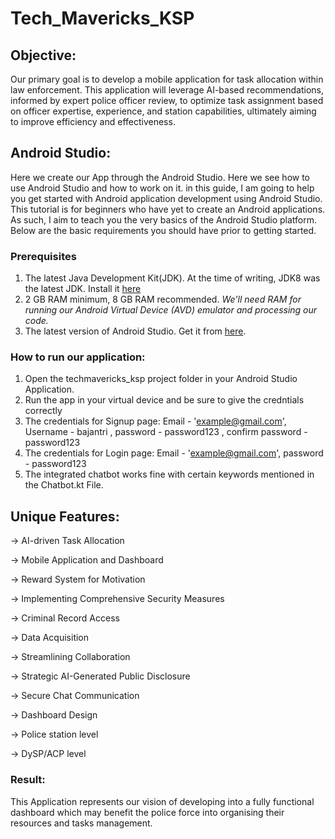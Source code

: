 # Tech_Mavericks_KSP

## Objective:
Our primary goal is to develop a mobile application for task allocation within law enforcement. This application will leverage AI-based recommendations, informed by expert police officer review, to optimize task assignment based on officer expertise, experience, and station capabilities, ultimately aiming to improve efficiency and effectiveness.

## Android Studio:
Here we create our App through the Android Studio. Here we see how to use Android Studio and how to work on it.
in this guide, I am going to help you get started with Android application development using Android Studio. This tutorial is for beginners who have yet to create an Android applications. As such, I aim to teach you the very basics of the Android Studio platform. 
Below are the basic requirements you should have prior to getting started.

### Prerequisites 
1. The latest Java Development Kit(JDK). At the time of writing, JDK8 was the latest JDK. Install it [here](http://www.oracle.com/technetwork/java/javase/downloads/jdk8-downloads-2133151.html)
2. 2 GB RAM minimum, 8 GB RAM recommended. *We'll need RAM for running our Android Virtual Device (AVD) emulator and processing our code.*
3. The latest version of Android Studio. Get it from [here](https://developer.android.com/studio/index.html).

### How to run our application:
1. Open the techmavericks_ksp project folder in your Android Studio Application.
2. Run the app in your virtual device and be sure to give the credntials correctly
3. The credentials for Signup page: Email - 'example@gmail.com', Username - bajantri , password - password123 , confirm password - password123
4. The credentials for Login page: Email - 'example@gmail.com', password - password123
5. The integrated chatbot works fine with certain keywords mentioned in the Chatbot.kt File.

## Unique Features:
-> AI-driven Task Allocation

-> Mobile Application and Dashboard

-> Reward System for Motivation

-> Implementing Comprehensive Security Measures

-> Criminal Record Access

-> Data Acquisition

-> Streamlining Collaboration

-> Strategic AI-Generated Public Disclosure

-> Secure Chat Communication

-> Dashboard Design

-> Police station level

-> DySP/ACP level

### Result:
This Application represents our vision of developing into a fully functional dashboard which may benefit the police force into organising their resources and tasks management.



